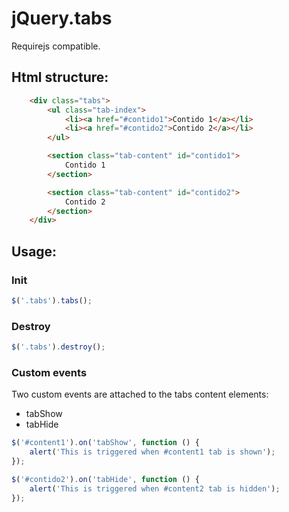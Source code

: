 # jQuery.tabs

Requirejs compatible.

## Html structure:

```html
    <div class="tabs">
        <ul class="tab-index">
            <li><a href="#contido1">Contido 1</a></li>
            <li><a href="#contido2">Contido 2</a></li>
        </ul>

        <section class="tab-content" id="contido1">
            Contido 1
        </section>

        <section class="tab-content" id="contido2">
            Contido 2
        </section>
    </div>
```

## Usage:

### Init
```js
$('.tabs').tabs();
```

### Destroy

```js
$('.tabs').destroy();
```

### Custom events
Two custom events are attached to the tabs content elements:

- tabShow
- tabHide

```js
$('#content1').on('tabShow', function () {
    alert('This is triggered when #content1 tab is shown');
});

$('#contido2').on('tabHide', function () {
    alert('This is triggered when #content2 tab is hidden');
});
```
